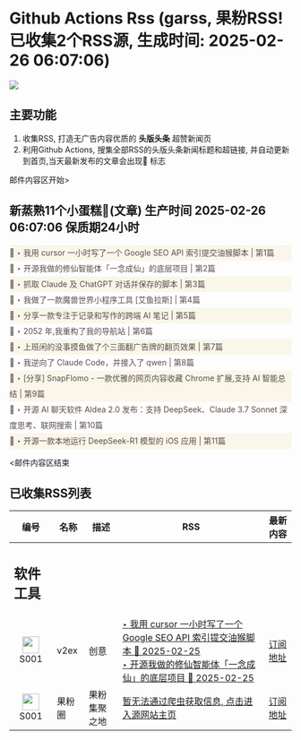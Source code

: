 # Github Actions Rss (garss, 果粉RSS! 已收集2个RSS源, 生成时间: 2025-02-26 06:07:06)

![](https://cdn.jsdelivr.net/gh/xinkeji/garss/_media/ga-rss.png)



## 主要功能
1. 收集RSS, 打造无广告内容优质的 **头版头条** 超赞新闻页
2. 利用Github Actions, 搜集全部RSS的头版头条新闻标题和超链接, 并自动更新到首页,当天最新发布的文章会出现🌈 标志

邮件内容区开始>
<h2>新蒸熟11个小蛋糕🍰(文章) 生产时间 2025-02-26 06:07:06 保质期24小时</h2>

<div style='line-height:3;background-color:#FAF6EA;' ><a href='https://www.v2ex.com/t/1114214#reply0' style="line-height:2;text-decoration:none;display:block;color:#584D49;">🌈 ‣ 我用 cursor 一小时写了一个 Google SEO API 索引提交油猴脚本 | 第1篇</a></div><div style='line-height:3;' ><a href='https://www.v2ex.com/t/1114183#reply5' style="line-height:2;text-decoration:none;display:block;color:#584D49;">🌈 ‣ 开源我做的修仙智能体「一念成仙」的底层项目 | 第2篇</a></div><div style='line-height:3;background-color:#FAF6EA;' ><a href='https://www.v2ex.com/t/1114185#reply0' style="line-height:2;text-decoration:none;display:block;color:#584D49;">🌈 ‣ 抓取 Claude 及 ChatGPT 对话并保存的脚本 | 第3篇</a></div><div style='line-height:3;' ><a href='https://www.v2ex.com/t/1114085#reply24' style="line-height:2;text-decoration:none;display:block;color:#584D49;">🌈 ‣ 我做了一款魔兽世界小程序工具 [艾鱼拉斯] | 第4篇</a></div><div style='line-height:3;background-color:#FAF6EA;' ><a href='https://www.v2ex.com/t/1114102#reply1' style="line-height:2;text-decoration:none;display:block;color:#584D49;">🌈 ‣ 分享一款专注于记录和写作的跨端 AI 笔记 | 第5篇</a></div><div style='line-height:3;' ><a href='https://www.v2ex.com/t/1114082#reply9' style="line-height:2;text-decoration:none;display:block;color:#584D49;">🌈 ‣ 2052 年,我重构了我的导航站 | 第6篇</a></div><div style='line-height:3;background-color:#FAF6EA;' ><a href='https://www.v2ex.com/t/1114132#reply5' style="line-height:2;text-decoration:none;display:block;color:#584D49;">🌈 ‣ 上班闲的没事摸鱼做了个三面翻广告牌的翻页效果 | 第7篇</a></div><div style='line-height:3;' ><a href='https://www.v2ex.com/t/1114144#reply3' style="line-height:2;text-decoration:none;display:block;color:#584D49;">🌈 ‣ 我逆向了 Claude Code，并接入了 qwen | 第8篇</a></div><div style='line-height:3;background-color:#FAF6EA;' ><a href='https://www.v2ex.com/t/1113980#reply5' style="line-height:2;text-decoration:none;display:block;color:#584D49;">🌈 ‣ [分享] SnapFlomo - 一款优雅的网页内容收藏 Chrome 扩展,支持 AI 智能总结 | 第9篇</a></div><div style='line-height:3;' ><a href='https://www.v2ex.com/t/1114215#reply3' style="line-height:2;text-decoration:none;display:block;color:#584D49;">🌈 ‣ 开源 AI 聊天软件 AIdea 2.0 发布：支持 DeepSeek、Claude 3.7 Sonnet 深度思考、联网搜索 | 第10篇</a></div><div style='line-height:3;background-color:#FAF6EA;' ><a href='https://www.v2ex.com/t/1114157#reply0' style="line-height:2;text-decoration:none;display:block;color:#584D49;">🌈 ‣ 开源一款本地运行 DeepSeek-R1 模型的 iOS 应用 | 第11篇</a></div>

<邮件内容区结束

## 已收集RSS列表

| 编号 | 名称 | 描述 | RSS | 最新内容 |
| --- | --- | --- | --- | --- |
| <h2 id="软件工具">软件工具</h2> |  |   |  |  |
| <div id="S001" style="text-align: center;"><img src="https://cdn.jsdelivr.net/gh/zhaoolee/garss/_media/favicon/S001.png" width="30px" style="width:30px;height: auto;"/><br><span>S001</span></div> | v2ex | 创意 | [‣ 我用 cursor 一小时写了一个 Google SEO API 索引提交油猴脚本 🌈 2025-02-25](https://www.v2ex.com/t/1114214#reply0)<br/>[‣ 开源我做的修仙智能体「一念成仙」的底层项目 🌈 2025-02-25](https://www.v2ex.com/t/1114183#reply5) | [订阅地址](https://www.v2ex.com/feed/tab/creative.xml) |
| <div id="S001" style="text-align: center;"><img src="https://cdn.jsdelivr.net/gh/zhaoolee/garss/_media/favicon/S001.png" width="30px" style="width:30px;height: auto;"/><br><span>S001</span></div> | 果粉圈 | 果粉集聚之地 | [暂无法通过爬虫获取信息, 点击进入源网站主页](https://g0f.cn) | [订阅地址](https://g0f.cn/rss.xml) |




